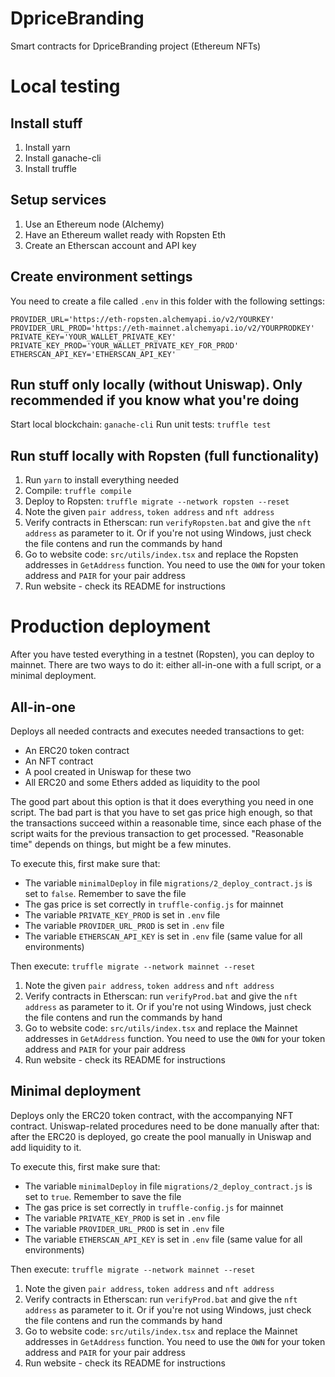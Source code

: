 # DpriceBranding
Smart contracts for DpriceBranding project (Ethereum NFTs)

# Local testing

## Install stuff
1. Install yarn
1. Install ganache-cli
1. Install truffle

## Setup services

1. Use an Ethereum node (Alchemy)
1. Have an Ethereum wallet ready with Ropsten Eth
1. Create an Etherscan account and API key

## Create environment settings

You need to create a file called `.env` in this folder with the following settings:

    PROVIDER_URL='https://eth-ropsten.alchemyapi.io/v2/YOURKEY'
    PROVIDER_URL_PROD='https://eth-mainnet.alchemyapi.io/v2/YOURPRODKEY'
    PRIVATE_KEY='YOUR_WALLET_PRIVATE_KEY'
    PRIVATE_KEY_PROD='YOUR_WALLET_PRIVATE_KEY_FOR_PROD'
    ETHERSCAN_API_KEY='ETHERSCAN_API_KEY'


## Run stuff only locally (without Uniswap). Only recommended if you know what you're doing
Start local blockchain: `ganache-cli`
Run unit tests: `truffle test`

## Run stuff locally with Ropsten (full functionality)
1. Run `yarn` to install everything needed
1. Compile: `truffle compile`
1. Deploy to Ropsten: `truffle migrate --network ropsten --reset`
1. Note the given `pair address`, `token address` and `nft address`
1. Verify contracts in Etherscan: run `verifyRopsten.bat` and give the `nft address` as parameter to it. Or if you're not using Windows, just check the file contens and run the commands by hand
1. Go to website code: `src/utils/index.tsx` and replace the Ropsten addresses in `GetAddress` function. You need to use the `OWN` for your token address and `PAIR` for your pair address
1. Run website - check its README for instructions

# Production deployment

After you have tested everything in a testnet (Ropsten), you can deploy to mainnet. There are two ways to do it: either all-in-one with a full script, or a minimal deployment.

## All-in-one

Deploys all needed contracts and executes needed transactions to get:

- An ERC20 token contract
- An NFT contract
- A pool created in Uniswap for these two
- All ERC20 and some Ethers added as liquidity to the pool

The good part about this option is that it does everything you need in one script. The bad part is that you have to set gas price high enough, so that the transactions succeed within a reasonable time, since each phase of the script waits for the previous transaction to get processed. "Reasonable time" depends on things, but might be a few minutes.

To execute this, first make sure that:

- The variable `minimalDeploy` in file `migrations/2_deploy_contract.js` is set to `false`. Remember to save the file
- The gas price is set correctly in `truffle-config.js` for mainnet
- The variable `PRIVATE_KEY_PROD` is set in `.env` file
- The variable `PROVIDER_URL_PROD` is set in `.env` file
- The variable `ETHERSCAN_API_KEY` is set in `.env` file (same value for all environments)

Then execute: `truffle migrate --network mainnet --reset`

1. Note the given `pair address`, `token address` and `nft address`
1. Verify contracts in Etherscan: run `verifyProd.bat` and give the `nft address` as parameter to it. Or if you're not using Windows, just check the file contens and run the commands by hand
1. Go to website code: `src/utils/index.tsx` and replace the Mainnet addresses in `GetAddress` function. You need to use the `OWN` for your token address and `PAIR` for your pair address
1. Run website - check its README for instructions

## Minimal deployment

Deploys only the ERC20 token contract, with the accompanying NFT contract. Uniswap-related procedures need to be done manually after that: after the ERC20 is deployed, go create the pool manually in Uniswap and add liquidity to it.

To execute this, first make sure that:

- The variable `minimalDeploy` in file `migrations/2_deploy_contract.js` is set to `true`. Remember to save the file
- The gas price is set correctly in `truffle-config.js` for mainnet
- The variable `PRIVATE_KEY_PROD` is set in `.env` file
- The variable `PROVIDER_URL_PROD` is set in `.env` file
- The variable `ETHERSCAN_API_KEY` is set in `.env` file (same value for all environments)

Then execute: `truffle migrate --network mainnet --reset`

1. Note the given `pair address`, `token address` and `nft address`
1. Verify contracts in Etherscan: run `verifyProd.bat` and give the `nft address` as parameter to it. Or if you're not using Windows, just check the file contens and run the commands by hand
1. Go to website code: `src/utils/index.tsx` and replace the Mainnet addresses in `GetAddress` function. You need to use the `OWN` for your token address and `PAIR` for your pair address
1. Run website - check its README for instructions